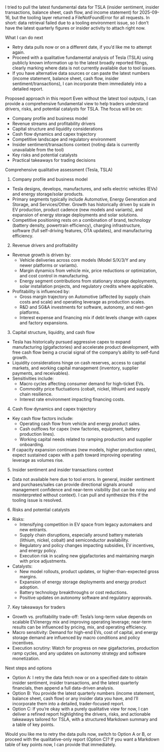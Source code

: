 I tried to pull the latest fundamental data for TSLA (insider sentiment, insider transactions, balance sheet, cash flow, and income statement) for 2025-09-16, but the tooling layer returned a FileNotFoundError for all requests. In short: data retrieval failed due to a tooling environment issue, so I don’t have the latest quarterly figures or insider activity to attach right now.

What I can do next
- Retry data pulls now or on a different date, if you’d like me to attempt again.
- Proceed with a qualitative fundamental analysis of Tesla (TSLA) using publicly known information up to the latest broadly reported filings, clearly marking where data is not currently available due to tool issues.
- If you have alternative data sources or can paste the latest numbers (income statement, balance sheet, cash flow, insider sentiment/transactions), I can incorporate them immediately into a detailed report.

Proposed approach in this report
Even without the latest tool outputs, I can provide a comprehensive fundamental view to help traders understand drivers, risks, and potential catalysts for TSLA. The focus will be on:
- Company profile and business model
- Revenue streams and profitability drivers
- Capital structure and liquidity considerations
- Cash flow dynamics and capex trajectory
- Competitive landscape and regulatory environment
- Insider sentiment/transactions context (noting data is currently unavailable from the tool)
- Key risks and potential catalysts
- Practical takeaways for trading decisions

Comprehensive qualitative assessment (Tesla, TSLA)
1) Company profile and business model
- Tesla designs, develops, manufactures, and sells electric vehicles (EVs) and energy storage/solar products.
- Primary segments typically include Automotive, Energy Generation and Storage, and Services/Other. Growth has historically driven by scale in EV production, product cadence (new models and variants), and expansion of energy storage deployments and solar solutions.
- Competitive positioning rests on a combination of brand, technology (battery density, powertrain efficiency), charging infrastructure, software (full self-driving features, OTA updates), and manufacturing efficiency.

2) Revenue drivers and profitability
- Revenue growth is driven by:
  - Vehicle deliveries across core models (Model S/X/3/Y and any newer platforms or variants).
  - Margin dynamics from vehicle mix, price reductions or optimization, and cost control in manufacturing.
  - Energy segment contributions from stationary storage deployments, solar installation projects, and regulatory credits where applicable.
- Profitability is influenced by:
  - Gross margin trajectory on Automotive (affected by supply chain costs and scale) and operating leverage as production scales.
  - R&D and SG&A investments for software, autonomy, and next-gen platforms.
  - Interest expense and financing mix if debt levels change with capex and factory expansions.

3) Capital structure, liquidity, and cash flow
- Tesla has historically pursued aggressive capex to expand manufacturing (gigafactories) and accelerate product development, with free cash flow being a crucial signal of the company’s ability to self-fund growth.
- Liquidity considerations hinge on cash reserves, access to capital markets, and working capital management (inventory, supplier payments, and receivables).
- Sensitivities include:
  - Macro cycles affecting consumer demand for high-ticket EVs.
  - Commodity price fluctuations (cobalt, nickel, lithium) and supply chain resilience.
  - Interest rate environment impacting financing costs.

4) Cash flow dynamics and capex trajectory
- Key cash flow factors include:
  - Operating cash flow from vehicle and energy product sales.
  - Cash outflows for capex (new factories, equipment, battery production lines).
  - Working capital needs related to ramping production and supplier onboarding.
- If capacity expansion continues (new models, higher production rates), expect sustained capex with a path toward improving operating leverage as volumes rise.

5) Insider sentiment and insider transactions context
- Data not available here due to tool errors. In general, insider sentiment and purchases/sales can provide directional signals around management confidence and near-term visibility (but can be noisy and misinterpreted without context). I can pull and synthesize this if the tooling issue is resolved.

6) Risks and potential catalysts
- Risks:
  - Intensifying competition in EV space from legacy automakers and new entrants.
  - Supply chain disruptions, especially around battery materials (lithium, nickel, cobalt) and semiconductor availability.
  - Regulatory and policy changes impacting subsidies, EV incentives, and energy policy.
  - Execution risk in scaling new gigafactories and maintaining margin with price adjustments.
- Catalysts:
  - New model rollouts, product updates, or higher-than-expected gross margins.
  - Expansion of energy storage deployments and energy product adoption.
  - Battery technology breakthroughs or cost reductions.
  - Positive updates on autonomy software and regulatory approvals.

7) Key takeaways for traders
- Growth vs. profitability trade-off: Tesla’s long-term value depends on scalable EV/energy mix and improving operating leverage; near-term results can be influenced by pricing, mix, and operating efficiency.
- Macro sensitivity: Demand for high-end EVs, cost of capital, and energy storage demand are influenced by macro conditions and policy incentives.
- Execution scrutiny: Watch for progress on new gigafactories, production ramp cycles, and any updates on autonomy strategy and software monetization.

Next steps and options
- Option A: I retry the data fetch now or on a specified date to obtain insider sentiment, insider transactions, and the latest quarterly financials, then append a full data-driven analysis.
- Option B: You provide the latest quarterly numbers (income statement, balance sheet, cash flow) or any insider data you have, and I’ll incorporate them into a detailed, trader-focused report.
- Option C: If you’re okay with a purely qualitative view for now, I can deliver a refined report highlighting the drivers, risks, and actionable takeaways tailored for TSLA, with a structured Markdown summary and a table of key points.

Would you like me to retry the data pulls now, switch to Option A or B, or proceed with the qualitative-only report (Option C)? If you want a Markdown table of key points now, I can provide that immediately.
